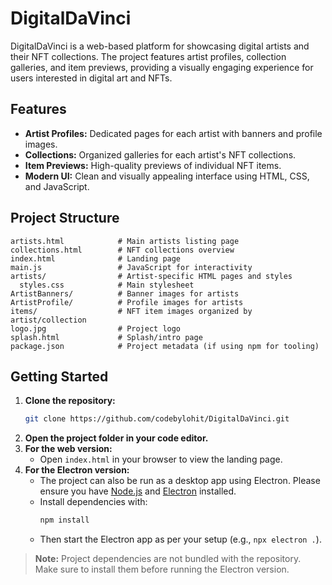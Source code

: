 # DigitalDaVinci

DigitalDaVinci is a web-based platform for showcasing digital artists and their NFT collections. The project features artist profiles, collection galleries, and item previews, providing a visually engaging experience for users interested in digital art and NFTs.

## Features

- **Artist Profiles:** Dedicated pages for each artist with banners and profile images.
- **Collections:** Organized galleries for each artist's NFT collections.
- **Item Previews:** High-quality previews of individual NFT items.
- **Modern UI:** Clean and visually appealing interface using HTML, CSS, and JavaScript.

## Project Structure

```
artists.html            # Main artists listing page
collections.html        # NFT collections overview
index.html              # Landing page
main.js                 # JavaScript for interactivity
artists/                # Artist-specific HTML pages and styles
  styles.css            # Main stylesheet
ArtistBanners/          # Banner images for artists
ArtistProfile/          # Profile images for artists
items/                  # NFT item images organized by artist/collection
logo.jpg                # Project logo
splash.html             # Splash/intro page
package.json            # Project metadata (if using npm for tooling)
```

## Getting Started

1. **Clone the repository:**
   ```sh
   git clone https://github.com/codebylohit/DigitalDaVinci.git
   ```
2. **Open the project folder in your code editor.**
3. **For the web version:**
   - Open `index.html` in your browser to view the landing page.
4. **For the Electron version:**
   - The project can also be run as a desktop app using Electron. Please ensure you have [Node.js](https://nodejs.org/) and [Electron](https://www.electronjs.org/) installed.
   - Install dependencies with:
     ```sh
     npm install
     ```
   - Then start the Electron app as per your setup (e.g., `npx electron .`).

> **Note:** Project dependencies are not bundled with the repository. Make sure to install them before running the Electron version.
